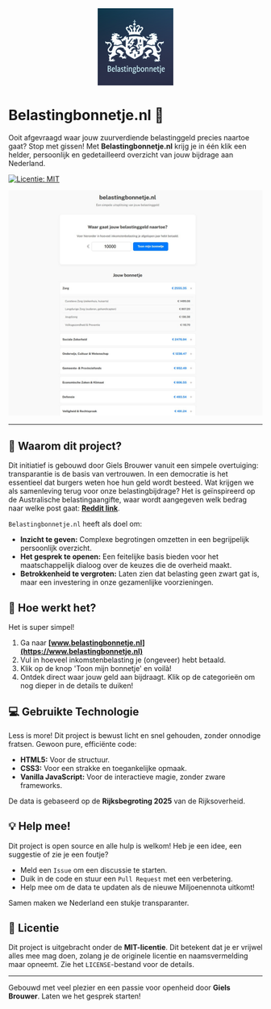 <div align="center">
  <img src="https://raw.githubusercontent.com/Giels14/belastingbonnetje/main/assets/belastingbonnetje-logo.png" alt="Logo van Belastingbonnetje.nl" width="150">
</div>

# Belastingbonnetje.nl 🧾

Ooit afgevraagd waar jouw zuurverdiende belastinggeld precies naartoe gaat? Stop met gissen! Met **Belastingbonnetje.nl** krijg je in één klik een helder, persoonlijk en gedetailleerd overzicht van jouw bijdrage aan Nederland.

[![Licentie: MIT](https://img.shields.io/badge/Licentie-MIT-blue.svg)](https://opensource.org/licenses/MIT)

![Screenshot van Belastingbonnetje.nl](https://raw.githubusercontent.com/Giels14/belastingbonnetje/main/assets/belastingbonnetje-screenshot.jpg)

---

## 🤔 Waarom dit project?

Dit initiatief is gebouwd door Giels Brouwer vanuit een simpele overtuiging: transparantie is de basis van vertrouwen. In een democratie is het essentieel dat burgers weten hoe hun geld wordt besteed. Wat krijgen we als samenleving terug voor onze belastingbijdrage? Het is geïnspireerd op de Australische belastingaangifte, waar wordt aangegeven welk bedrag naar welke post gaat: **[Reddit link](https://www.reddit.com/r/interestingasfuck/comments/cl9jvt/australian_government_outlines_how_my_taxes_are/)**.

`Belastingbonnetje.nl` heeft als doel om:
* **Inzicht te geven:** Complexe begrotingen omzetten in een begrijpelijk persoonlijk overzicht.
* **Het gesprek te openen:** Een feitelijke basis bieden voor het maatschappelijk dialoog over de keuzes die de overheid maakt.
* **Betrokkenheid te vergroten:** Laten zien dat belasting geen zwart gat is, maar een investering in onze gezamenlijke voorzieningen.

## 🚀 Hoe werkt het?

Het is super simpel!
1.  Ga naar **[www.belastingbonnetje.nl](https://www.belastingbonnetje.nl)**
2.  Vul in hoeveel inkomstenbelasting je (ongeveer) hebt betaald.
3.  Klik op de knop 'Toon mijn bonnetje' en voilà!
4.  Ontdek direct waar jouw geld aan bijdraagt. Klik op de categorieën om nog dieper in de details te duiken!

## 💻 Gebruikte Technologie

Less is more! Dit project is bewust licht en snel gehouden, zonder onnodige fratsen. Gewoon pure, efficiënte code:
* **HTML5:** Voor de structuur.
* **CSS3:** Voor een strakke en toegankelijke opmaak.
* **Vanilla JavaScript:** Voor de interactieve magie, zonder zware frameworks.

De data is gebaseerd op de **Rijksbegroting 2025** van de Rijksoverheid.

## 💡 Help mee!

Dit project is open source en alle hulp is welkom! Heb je een idee, een suggestie of zie je een foutje?
* Meld een `Issue` om een discussie te starten.
* Duik in de code en stuur een `Pull Request` met een verbetering.
* Help mee om de data te updaten als de nieuwe Miljoenennota uitkomt!

Samen maken we Nederland een stukje transparanter.

## 📜 Licentie

Dit project is uitgebracht onder de **MIT-licentie**. Dit betekent dat je er vrijwel alles mee mag doen, zolang je de originele licentie en naamsvermelding maar opneemt. Zie het `LICENSE`-bestand voor de details.

---

Gebouwd met veel plezier en een passie voor openheid door **Giels Brouwer**. Laten we het gesprek starten!
